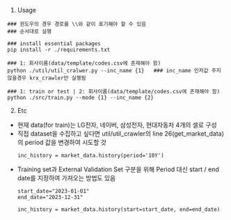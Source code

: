 1. Usage
```
### 윈도우의 경우 경로를 \\와 같이 표기해야 할 수 있음
### 순서대로 실행

### install essential packages
pip install -r ./requirements.txt

### 1: 회사이름(data/template/codes.csv에 존재해야 함)
python ./util/util_cralwer.py --inc_name {1}   ### inc_name 인자값 주지 않을경우 krx_crawler만 실행됨

### 1: train or test | 2: 회사이름(data/template/codes.csv에 존재해야 함)
python ./src/train.py --mode {1} --inc_name {2}
```

2. Etc
  - 현재 data(for train)는 LG전자, 네이버, 삼성전자, 현대자동차 4개의 셀로 구성
  - 직접 dataset을 수집하고 싶다면 util/util_crawler의 line 26(get_market_data)의 period 값을 변경하여 시도할 것
    ```
    inc_history = market_data.history(period='10Y')
    ```
  - Training set과 External Validation Set 구분을 위해 Period 대신 start / end date를 지정하여 가져오는 방법도 있음
    ```
    start_date="2023-01-01"
    end_date="2023-12-31"

    inc_history = market_data.history(start=start_date, end=end_date)
    ```